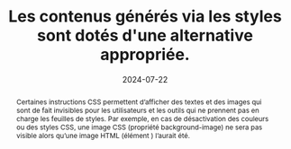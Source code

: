---
N: '183'
Rubrique: Présentation
title: Les contenus générés via les styles sont dotés d'une alternative  appropriée. 
detail: 
abstract: Certaines instructions CSS permettent d’afficher des textes et des images qui sont de fait invisibles pour les utilisateurs et les outils qui ne prennent pas en charge les feuilles de styles. Par exemple, en cas de désactivation des couleurs ou des styles CSS, une image CSS (propriété background-image) ne sera pas visible alors qu’une image HTML (élément <img>) l’aurait été.
categories: [" Présentation"]
agrege: O4183-E063
opquast: '4 183'
indiceebook: '63'
description: "Règle n° 063"
before: "062"
weight: "063"
after: "064"
actif: '1'
layout: rules
date: 2024-07-22
tags: ["accessibilité", ""]
objectif: ["Permettre aux utilisateurs placés dans des contextes où les styles ne sont pas restitués (navigateur texte, lecteur d'écran, navigateur avec styles désactivés) d’accéder à l’information présente sous forme de contenus générés en CSS (images d’arrière-plan notamment). ", "Améliorer l’accessibilité des contenus aux lectrices et lecteurs handicapées."]
Meo: ["Fournir un contenu masqué à l’affichage via CSS : <ul>
<li>pour chaque information portée par les propriétés CSS background-image ou content ;</li>
<li>pour chaque information affichée via un pseudo-élément CSS :before ou :after ;</li>
<li>et plus généralement, pour chaque information absente par ailleurs de la page et dont la restitution dépend du support des styles.</li></ul>
"]
Controle: ["Le contrôle se fait au moment de la conception du livre numérique en faisant particulièrement attention à l’utilisation des pseudo-éléments CSS :before ou :after et des CSS background-image. On comparera visuellement l’affichage normal de la page concernée avec son rendu après désactivation des images d’arrière-plan. On comparera l’affichage avec et sans images d’arrière-plan."
]
epubcheck: 
ace: 
humancheck: true
Source: ["Opquast"]
Referentiel: [""]
Steps: ["conception", ""]
---